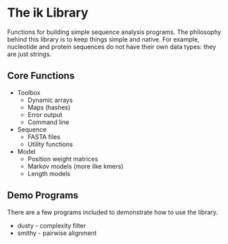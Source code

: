 The ik Library
==============

Functions for building simple sequence analysis programs. The philosophy behind
this library is to keep things simple and native. For example, nucleotide and
protein sequences do not have their own data types: they are just strings.

## Core Functions ##

+ Toolbox
	+ Dynamic arrays
	+ Maps (hashes)
	+ Error output
	+ Command line
+ Sequence
	+ FASTA files
	+ Utility functions
+ Model
	+ Position weight matrices
	+ Markov models (more like kmers)
	+ Length models

## Demo Programs ##

There are a few programs included to demonstrate how to use the library.

+ dusty - complexity filter
+ smithy - pairwise alignment
